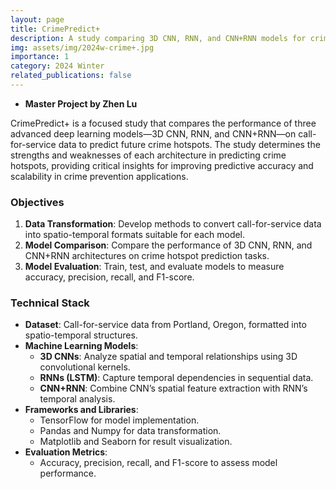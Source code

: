 ```yaml
---
layout: page
title: CrimePredict+
description: A study comparing 3D CNN, RNN, and CNN+RNN models for crime hotspot prediction.
img: assets/img/2024w-crime+.jpg
importance: 1
category: 2024 Winter
related_publications: false
---
```


- **Master Project by Zhen Lu**

CrimePredict+ is a focused study that compares the performance of three advanced deep learning models—3D CNN, RNN, and CNN+RNN—on call-for-service data to predict future crime hotspots. The study determines the strengths and weaknesses of each architecture in predicting crime hotspots, providing critical insights for improving predictive accuracy and scalability in crime prevention applications.

### Objectives

1. **Data Transformation**: Develop methods to convert call-for-service data into spatio-temporal formats suitable for each model.
2. **Model Comparison**: Compare the performance of 3D CNN, RNN, and CNN+RNN architectures on crime hotspot prediction tasks.
3. **Model Evaluation**: Train, test, and evaluate models to measure accuracy, precision, recall, and F1-score.

### Technical Stack

- **Dataset**: Call-for-service data from Portland, Oregon, formatted into spatio-temporal structures.
- **Machine Learning Models**:
  - **3D CNNs**: Analyze spatial and temporal relationships using 3D convolutional kernels.
  - **RNNs (LSTM)**: Capture temporal dependencies in sequential data.
  - **CNN+RNN**: Combine CNN’s spatial feature extraction with RNN’s temporal analysis.
- **Frameworks and Libraries**:
  - TensorFlow for model implementation.
  - Pandas and Numpy for data transformation.
  - Matplotlib and Seaborn for result visualization.
- **Evaluation Metrics**:
  - Accuracy, precision, recall, and F1-score to assess model performance.



